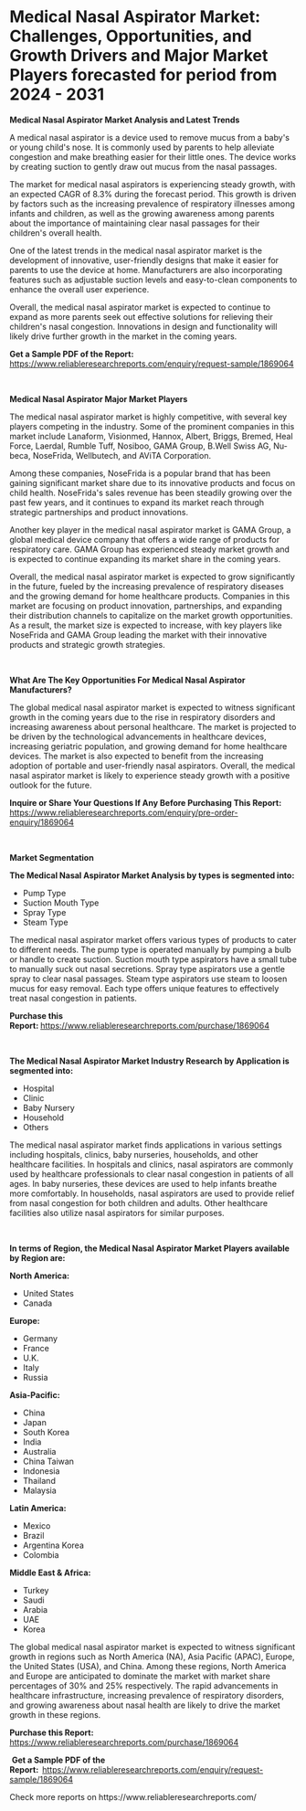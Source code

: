 <p><h1>Medical Nasal Aspirator Market: Challenges, Opportunities, and Growth Drivers and Major Market Players forecasted for period from 2024 - 2031</h1></p><p><strong>Medical Nasal Aspirator Market Analysis and Latest Trends</strong></p>
<p><p>A medical nasal aspirator is a device used to remove mucus from a baby's or young child's nose. It is commonly used by parents to help alleviate congestion and make breathing easier for their little ones. The device works by creating suction to gently draw out mucus from the nasal passages.</p><p>The market for medical nasal aspirators is experiencing steady growth, with an expected CAGR of 8.3% during the forecast period. This growth is driven by factors such as the increasing prevalence of respiratory illnesses among infants and children, as well as the growing awareness among parents about the importance of maintaining clear nasal passages for their children's overall health.</p><p>One of the latest trends in the medical nasal aspirator market is the development of innovative, user-friendly designs that make it easier for parents to use the device at home. Manufacturers are also incorporating features such as adjustable suction levels and easy-to-clean components to enhance the overall user experience.</p><p>Overall, the medical nasal aspirator market is expected to continue to expand as more parents seek out effective solutions for relieving their children's nasal congestion. Innovations in design and functionality will likely drive further growth in the market in the coming years.</p></p>
<p><strong>Get a Sample PDF of the Report:&nbsp;</strong> <a href="https://www.reliableresearchreports.com/enquiry/request-sample/1869064">https://www.reliableresearchreports.com/enquiry/request-sample/1869064</a></p>
<p>&nbsp;</p>
<p><strong>Medical Nasal Aspirator Major Market Players</strong></p>
<p><p>The medical nasal aspirator market is highly competitive, with several key players competing in the industry. Some of the prominent companies in this market include Lanaform, Visionmed, Hannox, Albert, Briggs, Bremed, Heal Force, Laerdal, Rumble Tuff, Nosiboo, GAMA Group, B.Well Swiss AG, Nu-beca, NoseFrida, Wellbutech, and AViTA Corporation.</p><p>Among these companies, NoseFrida is a popular brand that has been gaining significant market share due to its innovative products and focus on child health. NoseFrida's sales revenue has been steadily growing over the past few years, and it continues to expand its market reach through strategic partnerships and product innovations.</p><p>Another key player in the medical nasal aspirator market is GAMA Group, a global medical device company that offers a wide range of products for respiratory care. GAMA Group has experienced steady market growth and is expected to continue expanding its market share in the coming years.</p><p>Overall, the medical nasal aspirator market is expected to grow significantly in the future, fueled by the increasing prevalence of respiratory diseases and the growing demand for home healthcare products. Companies in this market are focusing on product innovation, partnerships, and expanding their distribution channels to capitalize on the market growth opportunities. As a result, the market size is expected to increase, with key players like NoseFrida and GAMA Group leading the market with their innovative products and strategic growth strategies.</p></p>
<p>&nbsp;</p>
<p><strong>What Are The Key Opportunities For Medical Nasal Aspirator Manufacturers?</strong></p>
<p><p>The global medical nasal aspirator market is expected to witness significant growth in the coming years due to the rise in respiratory disorders and increasing awareness about personal healthcare. The market is projected to be driven by the technological advancements in healthcare devices, increasing geriatric population, and growing demand for home healthcare devices. The market is also expected to benefit from the increasing adoption of portable and user-friendly nasal aspirators. Overall, the medical nasal aspirator market is likely to experience steady growth with a positive outlook for the future.</p></p>
<p><strong>Inquire or Share Your Questions If Any Before Purchasing This Report:</strong> <a href="https://www.reliableresearchreports.com/enquiry/pre-order-enquiry/1869064">https://www.reliableresearchreports.com/enquiry/pre-order-enquiry/1869064</a></p>
<p>&nbsp;</p>
<p><strong>Market Segmentation</strong></p>
<p><strong>The Medical Nasal Aspirator Market Analysis by types is segmented into:</strong></p>
<p><ul><li>Pump Type</li><li>Suction Mouth Type</li><li>Spray Type</li><li>Steam Type</li></ul></p>
<p><p>The medical nasal aspirator market offers various types of products to cater to different needs. The pump type is operated manually by pumping a bulb or handle to create suction. Suction mouth type aspirators have a small tube to manually suck out nasal secretions. Spray type aspirators use a gentle spray to clear nasal passages. Steam type aspirators use steam to loosen mucus for easy removal. Each type offers unique features to effectively treat nasal congestion in patients.</p></p>
<p><strong>Purchase this Report:&nbsp;</strong><a href="https://www.reliableresearchreports.com/purchase/1869064">https://www.reliableresearchreports.com/purchase/1869064</a></p>
<p>&nbsp;</p>
<p><strong>The Medical Nasal Aspirator Market Industry Research by Application is segmented into:</strong></p>
<p><ul><li>Hospital</li><li>Clinic</li><li>Baby Nursery</li><li>Household</li><li>Others</li></ul></p>
<p><p>The medical nasal aspirator market finds applications in various settings including hospitals, clinics, baby nurseries, households, and other healthcare facilities. In hospitals and clinics, nasal aspirators are commonly used by healthcare professionals to clear nasal congestion in patients of all ages. In baby nurseries, these devices are used to help infants breathe more comfortably. In households, nasal aspirators are used to provide relief from nasal congestion for both children and adults. Other healthcare facilities also utilize nasal aspirators for similar purposes.</p></p>
<p>&nbsp;</p>
<p><strong>In terms of Region, the Medical Nasal Aspirator Market Players available by Region are:</strong></p>
<p>
    <p> <strong> North America: </strong>
        <ul>
            <li>United States</li>
            <li>Canada</li>
        </ul>
        </p> 
    <p> <strong> Europe: </strong>
        <ul>
            <li>Germany</li>
            <li>France</li>
            <li>U.K.</li>
            <li>Italy</li>
            <li>Russia</li>
        </ul>
        </p> 
    <p> <strong> Asia-Pacific: </strong>
        <ul>
            <li>China</li>
            <li>Japan</li>
            <li>South Korea</li>
            <li>India</li>
            <li>Australia</li>
            <li>China Taiwan</li>
            <li>Indonesia</li>
            <li>Thailand</li>
            <li>Malaysia</li>
        </ul>
        </p> 
    <p> <strong> Latin America: </strong>
        <ul>
            <li>Mexico</li>
            <li>Brazil</li>
            <li>Argentina Korea</li>
            <li>Colombia</li>
        </ul>
        </p> 
    <p> <strong> Middle East & Africa: </strong>
        <ul>
            <li>Turkey</li>
            <li>Saudi</li>
            <li>Arabia</li>
            <li>UAE</li>
            <li>Korea</li>
        </ul>
    </p>
    </p>
<p><p>The global medical nasal aspirator market is expected to witness significant growth in regions such as North America (NA), Asia Pacific (APAC), Europe, the United States (USA), and China. Among these regions, North America and Europe are anticipated to dominate the market with market share percentages of 30% and 25% respectively. The rapid advancements in healthcare infrastructure, increasing prevalence of respiratory disorders, and growing awareness about nasal health are likely to drive the market growth in these regions.</p></p>
<p><strong>Purchase this Report: </strong><a href="https://www.reliableresearchreports.com/purchase/1869064">https://www.reliableresearchreports.com/purchase/1869064</a></p>
<p>&nbsp;<strong>Get a Sample PDF of the Report:&nbsp;&nbsp;</strong><a href="https://www.reliableresearchreports.com/enquiry/request-sample/1869064">https://www.reliableresearchreports.com/enquiry/request-sample/1869064</a></p>
<p><strong></strong></p>
<p>Check more reports on https://www.reliableresearchreports.com/</p>